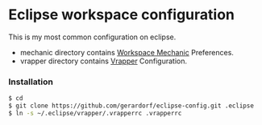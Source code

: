 # Eclipse workspace configuration
This is my most common configuration on eclipse.
* mechanic directory contains [Workspace Mechanic] Preferences.
* vrapper directory contains [Vrapper] Configuration.

### Installation

```sh
$ cd
$ git clone https://github.com/gerardorf/eclipse-config.git .eclipse
$ ln -s ~/.eclipse/vrapper/.vrapperrc .vrapperrc
```

[Workspace Mechanic]:http://marketplace.eclipse.org/content/workspace-mechanic
[Vrapper]:http://marketplace.eclipse.org/content/vrapper
